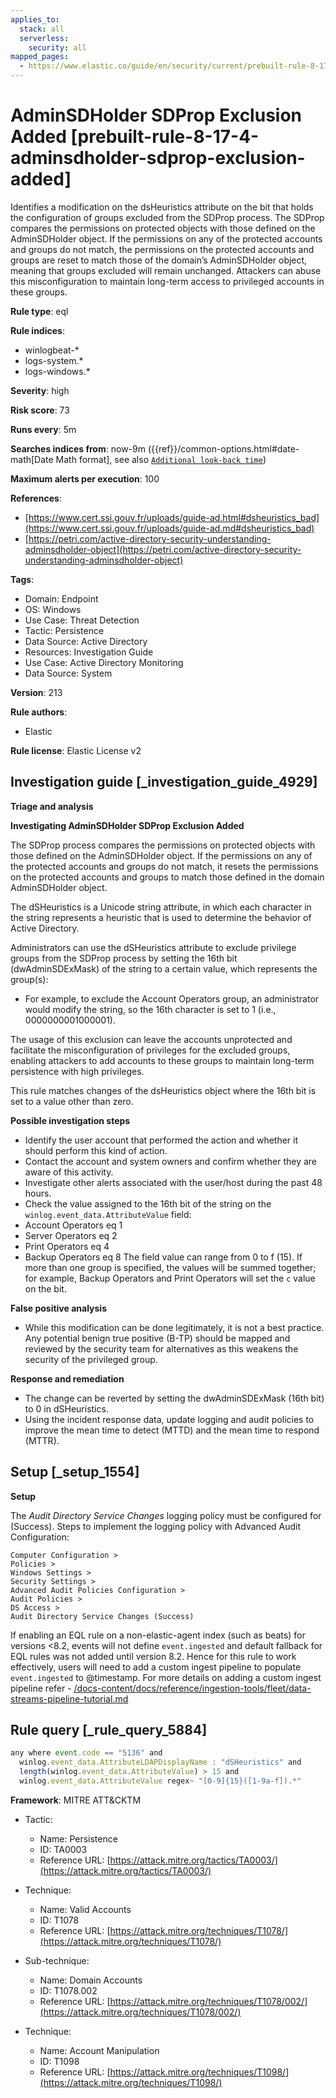 ```yaml
---
applies_to:
  stack: all
  serverless:
    security: all
mapped_pages:
  - https://www.elastic.co/guide/en/security/current/prebuilt-rule-8-17-4-adminsdholder-sdprop-exclusion-added.html
---
```


# AdminSDHolder SDProp Exclusion Added [prebuilt-rule-8-17-4-adminsdholder-sdprop-exclusion-added]

Identifies a modification on the dsHeuristics attribute on the bit that holds the configuration of groups excluded from the SDProp process. The SDProp compares the permissions on protected objects with those defined on the AdminSDHolder object. If the permissions on any of the protected accounts and groups do not match, the permissions on the protected accounts and groups are reset to match those of the domain’s AdminSDHolder object, meaning that groups excluded will remain unchanged. Attackers can abuse this misconfiguration to maintain long-term access to privileged accounts in these groups.

**Rule type**: eql

**Rule indices**:

* winlogbeat-*
* logs-system.*
* logs-windows.*

**Severity**: high

**Risk score**: 73

**Runs every**: 5m

**Searches indices from**: now-9m ({{ref}}/common-options.html#date-math[Date Math format], see also [`Additional look-back time`](docs-content://solutions/security/detect-and-alert/create-detection-rule.md#rule-schedule))

**Maximum alerts per execution**: 100

**References**:

* [https://www.cert.ssi.gouv.fr/uploads/guide-ad.html#dsheuristics_bad](https://www.cert.ssi.gouv.fr/uploads/guide-ad.md#dsheuristics_bad)
* [https://petri.com/active-directory-security-understanding-adminsdholder-object](https://petri.com/active-directory-security-understanding-adminsdholder-object)

**Tags**:

* Domain: Endpoint
* OS: Windows
* Use Case: Threat Detection
* Tactic: Persistence
* Data Source: Active Directory
* Resources: Investigation Guide
* Use Case: Active Directory Monitoring
* Data Source: System

**Version**: 213

**Rule authors**:

* Elastic

**Rule license**: Elastic License v2

## Investigation guide [_investigation_guide_4929]

**Triage and analysis**

**Investigating AdminSDHolder SDProp Exclusion Added**

The SDProp process compares the permissions on protected objects with those defined on the AdminSDHolder object. If the permissions on any of the protected accounts and groups do not match, it resets the permissions on the protected accounts and groups to match those defined in the domain AdminSDHolder object.

The dSHeuristics is a Unicode string attribute, in which each character in the string represents a heuristic that is used to determine the behavior of Active Directory.

Administrators can use the dSHeuristics attribute to exclude privilege groups from the SDProp process by setting the 16th bit (dwAdminSDExMask) of the string to a certain value, which represents the group(s):

* For example, to exclude the Account Operators group, an administrator would modify the string, so the 16th character is set to 1 (i.e., 0000000001000001).

The usage of this exclusion can leave the accounts unprotected and facilitate the misconfiguration of privileges for the excluded groups, enabling attackers to add accounts to these groups to maintain long-term persistence with high privileges.

This rule matches changes of the dsHeuristics object where the 16th bit is set to a value other than zero.

**Possible investigation steps**

* Identify the user account that performed the action and whether it should perform this kind of action.
* Contact the account and system owners and confirm whether they are aware of this activity.
* Investigate other alerts associated with the user/host during the past 48 hours.
* Check the value assigned to the 16th bit of the string on the `winlog.event_data.AttributeValue` field:
* Account Operators eq 1
* Server Operators eq 2
* Print Operators eq 4
* Backup Operators eq 8 The field value can range from 0 to f (15). If more than one group is specified, the values will be summed together; for example, Backup Operators and Print Operators will set the `c` value on the bit.

**False positive analysis**

* While this modification can be done legitimately, it is not a best practice. Any potential benign true positive (B-TP) should be mapped and reviewed by the security team for alternatives as this weakens the security of the privileged group.

**Response and remediation**

* The change can be reverted by setting the dwAdminSDExMask (16th bit) to 0 in dSHeuristics.
* Using the incident response data, update logging and audit policies to improve the mean time to detect (MTTD) and the mean time to respond (MTTR).


## Setup [_setup_1554]

**Setup**

The *Audit Directory Service Changes* logging policy must be configured for (Success). Steps to implement the logging policy with Advanced Audit Configuration:

```
Computer Configuration >
Policies >
Windows Settings >
Security Settings >
Advanced Audit Policies Configuration >
Audit Policies >
DS Access >
Audit Directory Service Changes (Success)
```

If enabling an EQL rule on a non-elastic-agent index (such as beats) for versions <8.2, events will not define `event.ingested` and default fallback for EQL rules was not added until version 8.2. Hence for this rule to work effectively, users will need to add a custom ingest pipeline to populate `event.ingested` to @timestamp. For more details on adding a custom ingest pipeline refer - [/docs-content/docs/reference/ingestion-tools/fleet/data-streams-pipeline-tutorial.md](docs-content://reference/ingestion-tools/fleet/data-streams-pipeline-tutorial.md)


## Rule query [_rule_query_5884]

```js
any where event.code == "5136" and
  winlog.event_data.AttributeLDAPDisplayName : "dSHeuristics" and
  length(winlog.event_data.AttributeValue) > 15 and
  winlog.event_data.AttributeValue regex~ "[0-9]{15}([1-9a-f]).*"
```

**Framework**: MITRE ATT&CKTM

* Tactic:

    * Name: Persistence
    * ID: TA0003
    * Reference URL: [https://attack.mitre.org/tactics/TA0003/](https://attack.mitre.org/tactics/TA0003/)

* Technique:

    * Name: Valid Accounts
    * ID: T1078
    * Reference URL: [https://attack.mitre.org/techniques/T1078/](https://attack.mitre.org/techniques/T1078/)

* Sub-technique:

    * Name: Domain Accounts
    * ID: T1078.002
    * Reference URL: [https://attack.mitre.org/techniques/T1078/002/](https://attack.mitre.org/techniques/T1078/002/)

* Technique:

    * Name: Account Manipulation
    * ID: T1098
    * Reference URL: [https://attack.mitre.org/techniques/T1098/](https://attack.mitre.org/techniques/T1098/)



